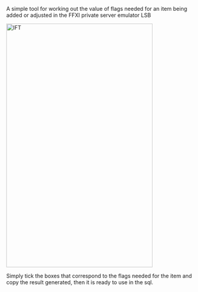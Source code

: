 A simple tool for working out the value of flags needed for an item being added or adjusted in the FFXI private server emulator LSB

<img width="386" height="645" alt="IFT" src="https://github.com/user-attachments/assets/ac030ff5-6345-47af-ae79-4494c7055e72" />

Simply tick the boxes that correspond to the flags needed for the item and copy the result generated, then it is ready to use in the sql.
